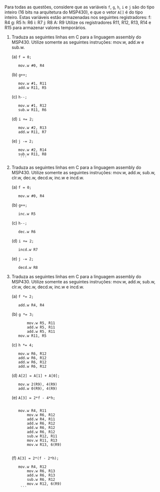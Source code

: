 ﻿Para todas as questões, considere que as variáveis `f`, `g`, `h`, `i` e `j` são do tipo inteiro (16 bits na arquitetura do MSP430), e que o vetor `A[]` é do tipo inteiro. Estas variáveis estão armazenadas nos seguintes registradores:
	f: R4
	g: R5
	h: R6
	i: R7
	j: R8
	A: R9
Utilize os registradores R11, R12, R13, R14 e R15 para armazenar valores temporários.

1. Traduza as seguintes linhas em C para a linguagem assembly do MSP430. Utilize somente as seguintes instruções: mov.w, add.w e sub.w.

	(a) `f = 0;`
	
	```Assembly
	   mov.w #0, R4
	```
	(b) `g++;`
	
	```Assembly
	   mov.w #1, R11
	   add.w R11, R5
	```
	  
	(c) `h--;`
	
	```Assembly
	   mov.w #1, R12
	   sub.w R11, R6
	```
	  
	(d) `i += 2;`	
	
	```Assembly
	   mov.w #2, R13
	   add.w R11, R7
	```	
	  
	(e) `j -= 2;`	
	
	```Assembly
	   mov.w #2, R14
	   sub.w R11, R8
        ```
	
2. Traduza as seguintes linhas em C para a linguagem assembly do MSP430. Utilize somente as seguintes instruções: mov.w, add.w, sub.w, clr.w, dec.w, decd.w, inc.w e incd.w.

	(a) `f = 0;`
	
	```Assembly
	   mov.w #0, R4
	```	
	   
	(b) `g++;`
	
	```Assembly 
	   inc.w R5
	```	
	   
	(c) `h--;`
	
	```Assembly 
	   dec.w R6
	```	
	   
	(d) `i += 2;`
	
	```Assembly 
	   incd.w R7
	```
	   
	(e) `j -= 2;`
	
	```Assembly
	   decd.w R8
	```
	   
	
3. Traduza as seguintes linhas em C para a linguagem assembly do MSP430. Utilize somente as seguintes instruções: mov.w, add.w, sub.w, clr.w, dec.w, decd.w, inc.w e incd.w.

	(a) `f *= 2;`
	
	```Assembly  
	   add.w R4, R4
	```
	
	(b) `g *= 3;`
	
	```Assembly
           mov.w R5, R11
           add.w R5, R11
           add.w R5, R11
	   mov.w R11, R5
	```
	  
	(c) `h *= 4;`
	
	```Assembly
	   mov.w R6, R12
	   add.w R6, R12
	   add.w R6, R12
	   add.w R6, R12
	```
	  
	(d) `A[2] = A[1] + A[0];`
	 
	```Assembly
	   mov.w 2(R9), 4(R9)
	   add.w 0(R9), 4(R9)
	```
	 
	(e) `A[3] = 2*f - 4*h;`
	
	```Assembly
	
	   mov.w R4, R11
           mov.w R6, R12
           add.w R4, R11
           add.w R6, R12
           add.w R6, R12
           add.w R6, R12
           sub.w R12, R11
           mov.w R11, R13
           mov.w R13, 6(R9)
	   
	```  
	
	(f) `A[3] = 2*(f - 2*h);`
	
	```Assembly
	   mov.w R4, R12
           mov.w R6, R13
           add.w R6, R13
           sub.w R6, R12
           mov.w R12, 6(R9)
        ```
